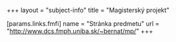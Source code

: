 +++
layout = "subject-info"
title = "Magisterský projekt"

[params.links.fmfi]
name = "Stránka predmetu"
url = "http://www.dcs.fmph.uniba.sk/~bernat/mp/"
+++
